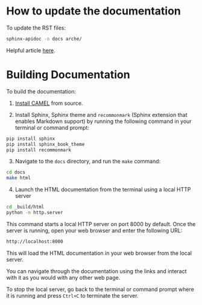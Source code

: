 # How to update the documentation

To update the RST files:
```bash
sphinx-apidoc -o docs arche/
```

Helpful article [here](https://towardsdatascience.com/documenting-python-code-with-sphinx-554e1d6c4f6d).

# Building Documentation

To build the documentation:

1. [Install CAMEL](https://github.com/camel-ai/camel/blob/master/README.md) from source.

2. Install Sphinx, Sphinx theme and `recommonmark` (Sphinx extension that enables Markdown support) by running the following command in your terminal or command prompt:
```bash
pip install sphinx
pip install sphinx_book_theme
pip install recommonmark
```

3. Navigate to the `docs` directory, and run the `make` command:
```bash
cd docs
make html
```

4. Launch the HTML documentation from the terminal using a local HTTP server
```bash
cd _build/html
python -m http.server
```
This command starts a local HTTP server on port 8000 by default. Once the server is running, open your web browser and enter the following URL:
```bash
http://localhost:8000
```
This will load the HTML documentation in your web browser from the local server.

You can navigate through the documentation using the links and interact with it as you would with any other web page.

To stop the local server, go back to the terminal or command prompt where it is running and press `Ctrl+C` to terminate the server.